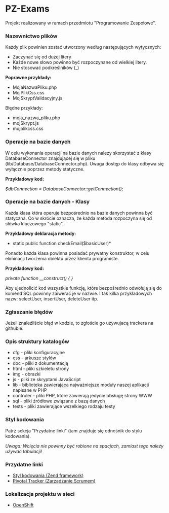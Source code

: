 PZ-Exams
========

Projekt realizowany w ramach przedmiotu "Programowanie Zespołowe".

### Nazewnictwo plików ###
Każdy plik powinien zostać utworzony według następujących wytycznych:
* Zaczynać się od dużej litery
* Każde nowe słowo powinno być rozpoczynane od wielkiej litery.
* Nie stosować podkreślników (_)

**Poprawne przykłady:**
* MojaNazwaPliku.php
* MojPlikCss.css
* MojSkryptValidacyjny.js

Błędne przykłady:
* moja_nazwa_pliku.php
* mojSkrypt.js
* mojplikcss.css

### Operacje na bazie danych ###
W celu wykonania operacji na bazie danych należy skorzystać z klasy DatabaseConnector znajdującej się w pliku (lib/Database/DatabaseConnector.php).
Uwaga dostęp do klasy odbywa się wyłącznie poprzez metody statyczne.

**Przykładowy kod:**

*$dbConnection = DatabaseConnector::getConnection();*

### Operacje na bazie danych - Klasy ###
Każda klasa która operuje bezpośrednio na bazie danych powinna być statyczna. 
Co w skrócie oznacza, że każda metoda rozpoczyna się od słówka kluczowego "static".

**Przykładowy deklaracja metody:**

* static public function checkEmail($basicUser)*

Ponadto każda klasa powinna posiadać prywatny konstruktor, w celu eliminacji tworzenia obiektu przez klienta programiste.

**Przykładowy kod:**

*private function __construct() { }*

Aby ujednolicić kod wszystkie funkcję, które bezpośrednio odwołują się do komend SQL powinny zaiwerać je w nazwie. I tak kilka przykładowych nazw: selectUser, insertUser, deleteUser itp.

### Zgłaszanie błędów ###
Jeżeli znaleźliście błąd w kodzie, to zgłoście go używujacą trackera na githubie.

### Opis struktury katalogów ###
* cfg       - pliki konfiguracyjne
* css       - arkusze stylów
* doc       - pliki z dokumentacją
* html      - pliki szkieletu strony
* img       - obrazki
* js        - pliki ze skryptami JavaScript
* lib       - biblioteka zawierająca najważniejsze moduły naszej aplikacji napisane w PHP
* controler - pliki PHP, które zawierają jedynie obsługę strony WWW
* sql       - pliki źródłowe związane z bazą danych
* tests     - pliki zawierające wszelkiego rodzaju testy

### Styl kodowania ###
Patrz sekcja "Przydatne linki" (tam znajduje się odnośnik do stylu kodowania).

*Uwaga: Wcięcia nie powinny być robione na spacjach, zamiast tego należy używać tabulacji!*

### Przydatne linki ###
* [Styl kodowania (Zend framework)](http://framework.zend.com/manual/1.12/en/coding-standard.coding-style.html)
* [Pivotal Tracker (Zarządzanie Scrumem)](http://www.pivotaltracker.com/)

### Lokalizacja projektu w sieci ###
* [OpenShift](http://pzexams-klugier.rhcloud.com)
